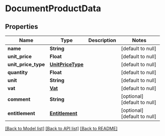 # DocumentProductData
## Properties

| Name | Type | Description | Notes |
|------------ | ------------- | ------------- | -------------|
| **name** | **String** |  | [default to null] |
| **unit\_price** | **Float** |  | [default to null] |
| **unit\_price\_type** | [**UnitPriceType**](UnitPriceType.md) |  | [default to null] |
| **quantity** | **Float** |  | [default to null] |
| **unit** | **String** |  | [default to null] |
| **vat** | [**Vat**](Vat.md) |  | [default to null] |
| **comment** | **String** |  | [optional] [default to null] |
| **entitlement** | [**Entitlement**](Entitlement.md) |  | [optional] [default to null] |

[[Back to Model list]](../README.md#documentation-for-models) [[Back to API list]](../README.md#documentation-for-api-endpoints) [[Back to README]](../README.md)

